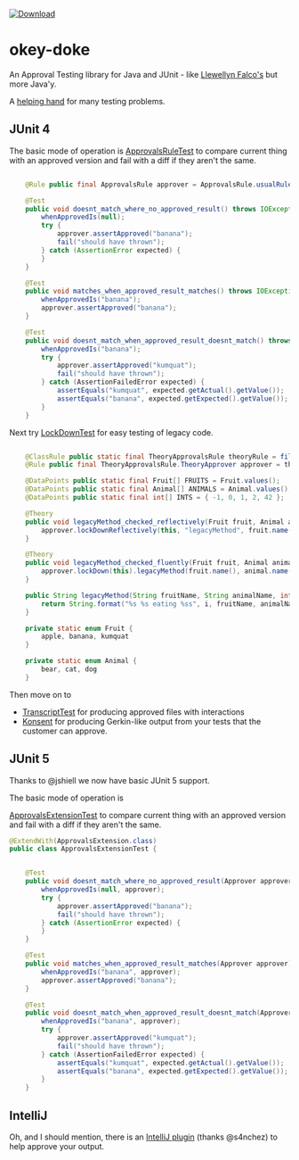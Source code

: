 
[![Download](https://api.bintray.com/packages/dmcg/oneeyedmen-mvn/okey-doke/images/download.svg)](https://bintray.com/dmcg/oneeyedmen-mvn/okey-doke/_latestVersion)

okey-doke
=========

An Approval Testing library for Java and JUnit - like [Llewellyn Falco's](http://approvaltests.sourceforge.net/) but more Java'y.

A [helping hand](http://youtu.be/EbqaxWjIgOg) for many testing problems.

## JUnit 4

The basic mode of operation is
[ApprovalsRuleTest](src/test/java/com/oneeyedmen/okeydoke/examples/ApprovalsRuleTest.java)
to compare current thing with an approved version and fail with a diff if they aren't the same.

```java

    @Rule public final ApprovalsRule approver = ApprovalsRule.usualRule();

    @Test
    public void doesnt_match_where_no_approved_result() throws IOException {
        whenApprovedIs(null);
        try {
            approver.assertApproved("banana");
            fail("should have thrown");
        } catch (AssertionError expected) {
        }
    }

    @Test
    public void matches_when_approved_result_matches() throws IOException {
        whenApprovedIs("banana");
        approver.assertApproved("banana");
    }

    @Test
    public void doesnt_match_when_approved_result_doesnt_match() throws IOException {
        whenApprovedIs("banana");
        try {
            approver.assertApproved("kumquat");
            fail("should have thrown");
        } catch (AssertionFailedError expected) {
            assertEquals("kumquat", expected.getActual().getValue());
            assertEquals("banana", expected.getExpected().getValue());
        }
    }

```

Next try [LockDownTest](src/test/java/com/oneeyedmen/okeydoke/examples/LockDownTest.java)
for easy testing of legacy code.

```java

    @ClassRule public static final TheoryApprovalsRule theoryRule = fileSystemRule("src/test/java");
    @Rule public final TheoryApprovalsRule.TheoryApprover approver = theoryRule.approver();

    @DataPoints public static final Fruit[] FRUITS = Fruit.values();
    @DataPoints public static final Animal[] ANIMALS = Animal.values();
    @DataPoints public static final int[] INTS = { -1, 0, 1, 2, 42 };

    @Theory
    public void legacyMethod_checked_reflectively(Fruit fruit, Animal animal, int  i) throws InvocationTargetException, NoSuchMethodException, IllegalAccessException {
        approver.lockDownReflectively(this, "legacyMethod", fruit.name(), animal.name(), i);
    }

    @Theory
    public void legacyMethod_checked_fluently(Fruit fruit, Animal animal, int  i) throws InvocationTargetException, NoSuchMethodException, IllegalAccessException {
        approver.lockDown(this).legacyMethod(fruit.name(), animal.name(), i);
    }

    public String legacyMethod(String fruitName, String animalName, int i) {
        return String.format("%s %s eating %ss", i, fruitName, animalName);
    }

    private static enum Fruit {
        apple, banana, kumquat
    }

    private static enum Animal {
        bear, cat, dog
    }

```

Then move on to
- [TranscriptTest](src/test/java/com/oneeyedmen/okeydoke/examples/TranscriptTest.java)
for producing approved files with interactions
- [Konsent](https://github.com/dmcg/konsent) for producing Gerkin-like output from your tests that the customer can approve.

## JUnit 5

Thanks to @jshiell we now have basic JUnit 5 support.

The basic mode of operation is

[ApprovalsExtensionTest](src/test/java/com/oneeyedmen/okeydoke/examples/ApprovalsExtensionTest.java)
to compare current thing with an approved version and fail with a diff if they aren't the same.

```java
@ExtendWith(ApprovalsExtension.class)
public class ApprovalsExtensionTest {


    @Test
    public void doesnt_match_where_no_approved_result(Approver approver) throws IOException {
        whenApprovedIs(null, approver);
        try {
            approver.assertApproved("banana");
            fail("should have thrown");
        } catch (AssertionError expected) {
        }
    }

    @Test
    public void matches_when_approved_result_matches(Approver approver) throws IOException {
        whenApprovedIs("banana", approver);
        approver.assertApproved("banana");
    }

    @Test
    public void doesnt_match_when_approved_result_doesnt_match(Approver approver) throws IOException {
        whenApprovedIs("banana", approver);
        try {
            approver.assertApproved("kumquat");
            fail("should have thrown");
        } catch (AssertionFailedError expected) {
            assertEquals("kumquat", expected.getActual().getValue());
            assertEquals("banana", expected.getExpected().getValue());
        }
    }

```


## IntelliJ

Oh, and I should mention, there is an [IntelliJ plugin](https://github.com/s4nchez/okey-doke-idea) (thanks @s4nchez) to help approve your output.

